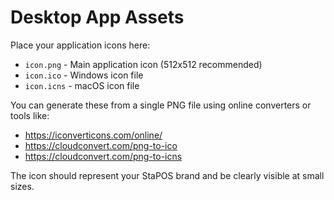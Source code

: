 # Desktop App Assets

Place your application icons here:

- `icon.png` - Main application icon (512x512 recommended)
- `icon.ico` - Windows icon file
- `icon.icns` - macOS icon file

You can generate these from a single PNG file using online converters or tools like:
- https://iconverticons.com/online/
- https://cloudconvert.com/png-to-ico
- https://cloudconvert.com/png-to-icns

The icon should represent your StaPOS brand and be clearly visible at small sizes.